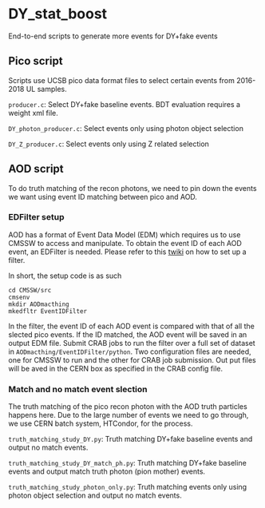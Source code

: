 # DY_stat_boost
End-to-end scripts to generate more events for DY+fake events
## Pico script
Scripts use UCSB pico data format files to select certain events from 2016-2018 UL samples.

`producer.c`: Select DY+fake baseline events. BDT evaluation requires a weight xml file.

`DY_photon_producer.c`: Select events only using photon object selection

`DY_Z_producer.c`: Select events only using Z related selection

## AOD script
To do truth matching of the recon photons, we need to pin down the events we want using event ID matching between pico and AOD.
### EDFilter setup
AOD has a format of Event Data Model (EDM) which requires us to use CMSSW to access and manipulate. To obtain the event ID of each AOD event, an EDFilter is needed. Please refer to this [twiki](https://twiki.cern.ch/twiki/bin/view/CMSPublic/SWGuideSkeletonCodeGenerator) on how to set up a filter.

In short, the setup code is as such
```
cd CMSSW/src
cmsenv
mkdir AODmacthing
mkedfltr EventIDFilter
```

In the filter, the event ID of each AOD event is compared with that of all the slected pico events. If the ID matched, the AOD event will be saved in an output EDM file. Submit CRAB jobs to run the filter over a full set of dataset in `AODmacthing/EventIDFilter/python`. Two configuration files are needed, one for CMSSW to run and the other for CRAB job submission. Out put files will be aved in the CERN box as specified in the CRAB config file.

### Match and no match event slection
The truth matching of the pico recon photon with the AOD truth particles happens here. Due to the large number of events we need to go through, we use CERN batch system, HTCondor, for the process.

`truth_matching_study_DY.py`: Truth matching DY+fake baseline events and output no match events.

`truth_matching_study_DY_match_ph.py`: Truth matching DY+fake baseline events and output match truth photon (pion mother) events.

`truth_matching_study_photon_only.py`: Truth matching events only using photon object selection and output no match events.


